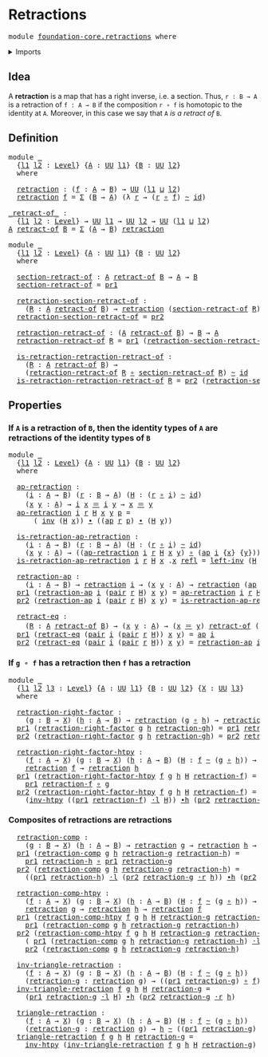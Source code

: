 # Retractions

<pre class="Agda"><a id="24" class="Keyword">module</a> <a id="31" href="foundation-core.retractions.html" class="Module">foundation-core.retractions</a> <a id="59" class="Keyword">where</a>
</pre>
<details><summary>Imports</summary>

<pre class="Agda"><a id="115" class="Keyword">open</a> <a id="120" class="Keyword">import</a> <a id="127" href="foundation.action-on-identifications-functions.html" class="Module">foundation.action-on-identifications-functions</a>
<a id="174" class="Keyword">open</a> <a id="179" class="Keyword">import</a> <a id="186" href="foundation.dependent-pair-types.html" class="Module">foundation.dependent-pair-types</a>
<a id="218" class="Keyword">open</a> <a id="223" class="Keyword">import</a> <a id="230" href="foundation.universe-levels.html" class="Module">foundation.universe-levels</a>

<a id="258" class="Keyword">open</a> <a id="263" class="Keyword">import</a> <a id="270" href="foundation-core.function-types.html" class="Module">foundation-core.function-types</a>
<a id="301" class="Keyword">open</a> <a id="306" class="Keyword">import</a> <a id="313" href="foundation-core.homotopies.html" class="Module">foundation-core.homotopies</a>
<a id="340" class="Keyword">open</a> <a id="345" class="Keyword">import</a> <a id="352" href="foundation-core.identity-types.html" class="Module">foundation-core.identity-types</a>
</pre>
</details>

## Idea

A **retraction** is a map that has a right inverse, i.e. a section. Thus,
`r : B → A` is a retraction of `f : A → B` if the composition `r ∘ f` is
homotopic to the identity at `A`. Moreover, in this case we say that `A` _is a
retract of_ `B`.

## Definition

<pre class="Agda"><a id="676" class="Keyword">module</a> <a id="683" href="foundation-core.retractions.html#683" class="Module">_</a>
  <a id="687" class="Symbol">{</a><a id="688" href="foundation-core.retractions.html#688" class="Bound">l1</a> <a id="691" href="foundation-core.retractions.html#691" class="Bound">l2</a> <a id="694" class="Symbol">:</a> <a id="696" href="Agda.Primitive.html#591" class="Postulate">Level</a><a id="701" class="Symbol">}</a> <a id="703" class="Symbol">{</a><a id="704" href="foundation-core.retractions.html#704" class="Bound">A</a> <a id="706" class="Symbol">:</a> <a id="708" href="Agda.Primitive.html#320" class="Primitive">UU</a> <a id="711" href="foundation-core.retractions.html#688" class="Bound">l1</a><a id="713" class="Symbol">}</a> <a id="715" class="Symbol">{</a><a id="716" href="foundation-core.retractions.html#716" class="Bound">B</a> <a id="718" class="Symbol">:</a> <a id="720" href="Agda.Primitive.html#320" class="Primitive">UU</a> <a id="723" href="foundation-core.retractions.html#691" class="Bound">l2</a><a id="725" class="Symbol">}</a>
  <a id="729" class="Keyword">where</a>

  <a id="738" href="foundation-core.retractions.html#738" class="Function">retraction</a> <a id="749" class="Symbol">:</a> <a id="751" class="Symbol">(</a><a id="752" href="foundation-core.retractions.html#752" class="Bound">f</a> <a id="754" class="Symbol">:</a> <a id="756" href="foundation-core.retractions.html#704" class="Bound">A</a> <a id="758" class="Symbol">→</a> <a id="760" href="foundation-core.retractions.html#716" class="Bound">B</a><a id="761" class="Symbol">)</a> <a id="763" class="Symbol">→</a> <a id="765" href="Agda.Primitive.html#320" class="Primitive">UU</a> <a id="768" class="Symbol">(</a><a id="769" href="foundation-core.retractions.html#688" class="Bound">l1</a> <a id="772" href="Agda.Primitive.html#804" class="Primitive Operator">⊔</a> <a id="774" href="foundation-core.retractions.html#691" class="Bound">l2</a><a id="776" class="Symbol">)</a>
  <a id="780" href="foundation-core.retractions.html#738" class="Function">retraction</a> <a id="791" href="foundation-core.retractions.html#791" class="Bound">f</a> <a id="793" class="Symbol">=</a> <a id="795" href="foundation.dependent-pair-types.html#505" class="Record">Σ</a> <a id="797" class="Symbol">(</a><a id="798" href="foundation-core.retractions.html#716" class="Bound">B</a> <a id="800" class="Symbol">→</a> <a id="802" href="foundation-core.retractions.html#704" class="Bound">A</a><a id="803" class="Symbol">)</a> <a id="805" class="Symbol">(λ</a> <a id="808" href="foundation-core.retractions.html#808" class="Bound">r</a> <a id="810" class="Symbol">→</a> <a id="812" class="Symbol">(</a><a id="813" href="foundation-core.retractions.html#808" class="Bound">r</a> <a id="815" href="foundation-core.function-types.html#440" class="Function Operator">∘</a> <a id="817" href="foundation-core.retractions.html#791" class="Bound">f</a><a id="818" class="Symbol">)</a> <a id="820" href="foundation-core.homotopies.html#2268" class="Function Operator">~</a> <a id="822" href="foundation-core.function-types.html#307" class="Function">id</a><a id="824" class="Symbol">)</a>

<a id="_retract-of_"></a><a id="827" href="foundation-core.retractions.html#827" class="Function Operator">_retract-of_</a> <a id="840" class="Symbol">:</a>
  <a id="844" class="Symbol">{</a><a id="845" href="foundation-core.retractions.html#845" class="Bound">l1</a> <a id="848" href="foundation-core.retractions.html#848" class="Bound">l2</a> <a id="851" class="Symbol">:</a> <a id="853" href="Agda.Primitive.html#591" class="Postulate">Level</a><a id="858" class="Symbol">}</a> <a id="860" class="Symbol">→</a> <a id="862" href="Agda.Primitive.html#320" class="Primitive">UU</a> <a id="865" href="foundation-core.retractions.html#845" class="Bound">l1</a> <a id="868" class="Symbol">→</a> <a id="870" href="Agda.Primitive.html#320" class="Primitive">UU</a> <a id="873" href="foundation-core.retractions.html#848" class="Bound">l2</a> <a id="876" class="Symbol">→</a> <a id="878" href="Agda.Primitive.html#320" class="Primitive">UU</a> <a id="881" class="Symbol">(</a><a id="882" href="foundation-core.retractions.html#845" class="Bound">l1</a> <a id="885" href="Agda.Primitive.html#804" class="Primitive Operator">⊔</a> <a id="887" href="foundation-core.retractions.html#848" class="Bound">l2</a><a id="889" class="Symbol">)</a>
<a id="891" href="foundation-core.retractions.html#891" class="Bound">A</a> <a id="893" href="foundation-core.retractions.html#827" class="Function Operator">retract-of</a> <a id="904" href="foundation-core.retractions.html#904" class="Bound">B</a> <a id="906" class="Symbol">=</a> <a id="908" href="foundation.dependent-pair-types.html#505" class="Record">Σ</a> <a id="910" class="Symbol">(</a><a id="911" href="foundation-core.retractions.html#891" class="Bound">A</a> <a id="913" class="Symbol">→</a> <a id="915" href="foundation-core.retractions.html#904" class="Bound">B</a><a id="916" class="Symbol">)</a> <a id="918" href="foundation-core.retractions.html#738" class="Function">retraction</a>

<a id="930" class="Keyword">module</a> <a id="937" href="foundation-core.retractions.html#937" class="Module">_</a>
  <a id="941" class="Symbol">{</a><a id="942" href="foundation-core.retractions.html#942" class="Bound">l1</a> <a id="945" href="foundation-core.retractions.html#945" class="Bound">l2</a> <a id="948" class="Symbol">:</a> <a id="950" href="Agda.Primitive.html#591" class="Postulate">Level</a><a id="955" class="Symbol">}</a> <a id="957" class="Symbol">{</a><a id="958" href="foundation-core.retractions.html#958" class="Bound">A</a> <a id="960" class="Symbol">:</a> <a id="962" href="Agda.Primitive.html#320" class="Primitive">UU</a> <a id="965" href="foundation-core.retractions.html#942" class="Bound">l1</a><a id="967" class="Symbol">}</a> <a id="969" class="Symbol">{</a><a id="970" href="foundation-core.retractions.html#970" class="Bound">B</a> <a id="972" class="Symbol">:</a> <a id="974" href="Agda.Primitive.html#320" class="Primitive">UU</a> <a id="977" href="foundation-core.retractions.html#945" class="Bound">l2</a><a id="979" class="Symbol">}</a>
  <a id="983" class="Keyword">where</a>

  <a id="992" href="foundation-core.retractions.html#992" class="Function">section-retract-of</a> <a id="1011" class="Symbol">:</a> <a id="1013" href="foundation-core.retractions.html#958" class="Bound">A</a> <a id="1015" href="foundation-core.retractions.html#827" class="Function Operator">retract-of</a> <a id="1026" href="foundation-core.retractions.html#970" class="Bound">B</a> <a id="1028" class="Symbol">→</a> <a id="1030" href="foundation-core.retractions.html#958" class="Bound">A</a> <a id="1032" class="Symbol">→</a> <a id="1034" href="foundation-core.retractions.html#970" class="Bound">B</a>
  <a id="1038" href="foundation-core.retractions.html#992" class="Function">section-retract-of</a> <a id="1057" class="Symbol">=</a> <a id="1059" href="foundation.dependent-pair-types.html#603" class="Field">pr1</a>

  <a id="1066" href="foundation-core.retractions.html#1066" class="Function">retraction-section-retract-of</a> <a id="1096" class="Symbol">:</a>
    <a id="1102" class="Symbol">(</a><a id="1103" href="foundation-core.retractions.html#1103" class="Bound">R</a> <a id="1105" class="Symbol">:</a> <a id="1107" href="foundation-core.retractions.html#958" class="Bound">A</a> <a id="1109" href="foundation-core.retractions.html#827" class="Function Operator">retract-of</a> <a id="1120" href="foundation-core.retractions.html#970" class="Bound">B</a><a id="1121" class="Symbol">)</a> <a id="1123" class="Symbol">→</a> <a id="1125" href="foundation-core.retractions.html#738" class="Function">retraction</a> <a id="1136" class="Symbol">(</a><a id="1137" href="foundation-core.retractions.html#992" class="Function">section-retract-of</a> <a id="1156" href="foundation-core.retractions.html#1103" class="Bound">R</a><a id="1157" class="Symbol">)</a>
  <a id="1161" href="foundation-core.retractions.html#1066" class="Function">retraction-section-retract-of</a> <a id="1191" class="Symbol">=</a> <a id="1193" href="foundation.dependent-pair-types.html#615" class="Field">pr2</a>

  <a id="1200" href="foundation-core.retractions.html#1200" class="Function">retraction-retract-of</a> <a id="1222" class="Symbol">:</a> <a id="1224" class="Symbol">(</a><a id="1225" href="foundation-core.retractions.html#958" class="Bound">A</a> <a id="1227" href="foundation-core.retractions.html#827" class="Function Operator">retract-of</a> <a id="1238" href="foundation-core.retractions.html#970" class="Bound">B</a><a id="1239" class="Symbol">)</a> <a id="1241" class="Symbol">→</a> <a id="1243" href="foundation-core.retractions.html#970" class="Bound">B</a> <a id="1245" class="Symbol">→</a> <a id="1247" href="foundation-core.retractions.html#958" class="Bound">A</a>
  <a id="1251" href="foundation-core.retractions.html#1200" class="Function">retraction-retract-of</a> <a id="1273" href="foundation-core.retractions.html#1273" class="Bound">R</a> <a id="1275" class="Symbol">=</a> <a id="1277" href="foundation.dependent-pair-types.html#603" class="Field">pr1</a> <a id="1281" class="Symbol">(</a><a id="1282" href="foundation-core.retractions.html#1066" class="Function">retraction-section-retract-of</a> <a id="1312" href="foundation-core.retractions.html#1273" class="Bound">R</a><a id="1313" class="Symbol">)</a>

  <a id="1318" href="foundation-core.retractions.html#1318" class="Function">is-retraction-retraction-retract-of</a> <a id="1354" class="Symbol">:</a>
    <a id="1360" class="Symbol">(</a><a id="1361" href="foundation-core.retractions.html#1361" class="Bound">R</a> <a id="1363" class="Symbol">:</a> <a id="1365" href="foundation-core.retractions.html#958" class="Bound">A</a> <a id="1367" href="foundation-core.retractions.html#827" class="Function Operator">retract-of</a> <a id="1378" href="foundation-core.retractions.html#970" class="Bound">B</a><a id="1379" class="Symbol">)</a> <a id="1381" class="Symbol">→</a>
    <a id="1387" class="Symbol">(</a><a id="1388" href="foundation-core.retractions.html#1200" class="Function">retraction-retract-of</a> <a id="1410" href="foundation-core.retractions.html#1361" class="Bound">R</a> <a id="1412" href="foundation-core.function-types.html#440" class="Function Operator">∘</a> <a id="1414" href="foundation-core.retractions.html#992" class="Function">section-retract-of</a> <a id="1433" href="foundation-core.retractions.html#1361" class="Bound">R</a><a id="1434" class="Symbol">)</a> <a id="1436" href="foundation-core.homotopies.html#2268" class="Function Operator">~</a> <a id="1438" href="foundation-core.function-types.html#307" class="Function">id</a>
  <a id="1443" href="foundation-core.retractions.html#1318" class="Function">is-retraction-retraction-retract-of</a> <a id="1479" href="foundation-core.retractions.html#1479" class="Bound">R</a> <a id="1481" class="Symbol">=</a> <a id="1483" href="foundation.dependent-pair-types.html#615" class="Field">pr2</a> <a id="1487" class="Symbol">(</a><a id="1488" href="foundation-core.retractions.html#1066" class="Function">retraction-section-retract-of</a> <a id="1518" href="foundation-core.retractions.html#1479" class="Bound">R</a><a id="1519" class="Symbol">)</a>
</pre>
## Properties

### If `A` is a retraction of `B`, then the identity types of `A` are retractions of the identity types of `B`

<pre class="Agda"><a id="1661" class="Keyword">module</a> <a id="1668" href="foundation-core.retractions.html#1668" class="Module">_</a>
  <a id="1672" class="Symbol">{</a><a id="1673" href="foundation-core.retractions.html#1673" class="Bound">l1</a> <a id="1676" href="foundation-core.retractions.html#1676" class="Bound">l2</a> <a id="1679" class="Symbol">:</a> <a id="1681" href="Agda.Primitive.html#591" class="Postulate">Level</a><a id="1686" class="Symbol">}</a> <a id="1688" class="Symbol">{</a><a id="1689" href="foundation-core.retractions.html#1689" class="Bound">A</a> <a id="1691" class="Symbol">:</a> <a id="1693" href="Agda.Primitive.html#320" class="Primitive">UU</a> <a id="1696" href="foundation-core.retractions.html#1673" class="Bound">l1</a><a id="1698" class="Symbol">}</a> <a id="1700" class="Symbol">{</a><a id="1701" href="foundation-core.retractions.html#1701" class="Bound">B</a> <a id="1703" class="Symbol">:</a> <a id="1705" href="Agda.Primitive.html#320" class="Primitive">UU</a> <a id="1708" href="foundation-core.retractions.html#1676" class="Bound">l2</a><a id="1710" class="Symbol">}</a>
  <a id="1714" class="Keyword">where</a>

  <a id="1723" href="foundation-core.retractions.html#1723" class="Function">ap-retraction</a> <a id="1737" class="Symbol">:</a>
    <a id="1743" class="Symbol">(</a><a id="1744" href="foundation-core.retractions.html#1744" class="Bound">i</a> <a id="1746" class="Symbol">:</a> <a id="1748" href="foundation-core.retractions.html#1689" class="Bound">A</a> <a id="1750" class="Symbol">→</a> <a id="1752" href="foundation-core.retractions.html#1701" class="Bound">B</a><a id="1753" class="Symbol">)</a> <a id="1755" class="Symbol">(</a><a id="1756" href="foundation-core.retractions.html#1756" class="Bound">r</a> <a id="1758" class="Symbol">:</a> <a id="1760" href="foundation-core.retractions.html#1701" class="Bound">B</a> <a id="1762" class="Symbol">→</a> <a id="1764" href="foundation-core.retractions.html#1689" class="Bound">A</a><a id="1765" class="Symbol">)</a> <a id="1767" class="Symbol">(</a><a id="1768" href="foundation-core.retractions.html#1768" class="Bound">H</a> <a id="1770" class="Symbol">:</a> <a id="1772" class="Symbol">(</a><a id="1773" href="foundation-core.retractions.html#1756" class="Bound">r</a> <a id="1775" href="foundation-core.function-types.html#440" class="Function Operator">∘</a> <a id="1777" href="foundation-core.retractions.html#1744" class="Bound">i</a><a id="1778" class="Symbol">)</a> <a id="1780" href="foundation-core.homotopies.html#2268" class="Function Operator">~</a> <a id="1782" href="foundation-core.function-types.html#307" class="Function">id</a><a id="1784" class="Symbol">)</a>
    <a id="1790" class="Symbol">(</a><a id="1791" href="foundation-core.retractions.html#1791" class="Bound">x</a> <a id="1793" href="foundation-core.retractions.html#1793" class="Bound">y</a> <a id="1795" class="Symbol">:</a> <a id="1797" href="foundation-core.retractions.html#1689" class="Bound">A</a><a id="1798" class="Symbol">)</a> <a id="1800" class="Symbol">→</a> <a id="1802" href="foundation-core.retractions.html#1744" class="Bound">i</a> <a id="1804" href="foundation-core.retractions.html#1791" class="Bound">x</a> <a id="1806" href="foundation-core.identity-types.html#5608" class="Function Operator">＝</a> <a id="1808" href="foundation-core.retractions.html#1744" class="Bound">i</a> <a id="1810" href="foundation-core.retractions.html#1793" class="Bound">y</a> <a id="1812" class="Symbol">→</a> <a id="1814" href="foundation-core.retractions.html#1791" class="Bound">x</a> <a id="1816" href="foundation-core.identity-types.html#5608" class="Function Operator">＝</a> <a id="1818" href="foundation-core.retractions.html#1793" class="Bound">y</a>
  <a id="1822" href="foundation-core.retractions.html#1723" class="Function">ap-retraction</a> <a id="1836" href="foundation-core.retractions.html#1836" class="Bound">i</a> <a id="1838" href="foundation-core.retractions.html#1838" class="Bound">r</a> <a id="1840" href="foundation-core.retractions.html#1840" class="Bound">H</a> <a id="1842" href="foundation-core.retractions.html#1842" class="Bound">x</a> <a id="1844" href="foundation-core.retractions.html#1844" class="Bound">y</a> <a id="1846" href="foundation-core.retractions.html#1846" class="Bound">p</a> <a id="1848" class="Symbol">=</a>
      <a id="1856" class="Symbol">(</a> <a id="1858" href="foundation-core.identity-types.html#6845" class="Function">inv</a> <a id="1862" class="Symbol">(</a><a id="1863" href="foundation-core.retractions.html#1840" class="Bound">H</a> <a id="1865" href="foundation-core.retractions.html#1842" class="Bound">x</a><a id="1866" class="Symbol">))</a> <a id="1869" href="foundation-core.identity-types.html#6541" class="Function Operator">∙</a> <a id="1871" class="Symbol">((</a><a id="1873" href="foundation.action-on-identifications-functions.html#768" class="Function">ap</a> <a id="1876" href="foundation-core.retractions.html#1838" class="Bound">r</a> <a id="1878" href="foundation-core.retractions.html#1846" class="Bound">p</a><a id="1879" class="Symbol">)</a> <a id="1881" href="foundation-core.identity-types.html#6541" class="Function Operator">∙</a> <a id="1883" class="Symbol">(</a><a id="1884" href="foundation-core.retractions.html#1840" class="Bound">H</a> <a id="1886" href="foundation-core.retractions.html#1844" class="Bound">y</a><a id="1887" class="Symbol">))</a>

  <a id="1893" href="foundation-core.retractions.html#1893" class="Function">is-retraction-ap-retraction</a> <a id="1921" class="Symbol">:</a>
    <a id="1927" class="Symbol">(</a><a id="1928" href="foundation-core.retractions.html#1928" class="Bound">i</a> <a id="1930" class="Symbol">:</a> <a id="1932" href="foundation-core.retractions.html#1689" class="Bound">A</a> <a id="1934" class="Symbol">→</a> <a id="1936" href="foundation-core.retractions.html#1701" class="Bound">B</a><a id="1937" class="Symbol">)</a> <a id="1939" class="Symbol">(</a><a id="1940" href="foundation-core.retractions.html#1940" class="Bound">r</a> <a id="1942" class="Symbol">:</a> <a id="1944" href="foundation-core.retractions.html#1701" class="Bound">B</a> <a id="1946" class="Symbol">→</a> <a id="1948" href="foundation-core.retractions.html#1689" class="Bound">A</a><a id="1949" class="Symbol">)</a> <a id="1951" class="Symbol">(</a><a id="1952" href="foundation-core.retractions.html#1952" class="Bound">H</a> <a id="1954" class="Symbol">:</a> <a id="1956" class="Symbol">(</a><a id="1957" href="foundation-core.retractions.html#1940" class="Bound">r</a> <a id="1959" href="foundation-core.function-types.html#440" class="Function Operator">∘</a> <a id="1961" href="foundation-core.retractions.html#1928" class="Bound">i</a><a id="1962" class="Symbol">)</a> <a id="1964" href="foundation-core.homotopies.html#2268" class="Function Operator">~</a> <a id="1966" href="foundation-core.function-types.html#307" class="Function">id</a><a id="1968" class="Symbol">)</a>
    <a id="1974" class="Symbol">(</a><a id="1975" href="foundation-core.retractions.html#1975" class="Bound">x</a> <a id="1977" href="foundation-core.retractions.html#1977" class="Bound">y</a> <a id="1979" class="Symbol">:</a> <a id="1981" href="foundation-core.retractions.html#1689" class="Bound">A</a><a id="1982" class="Symbol">)</a> <a id="1984" class="Symbol">→</a> <a id="1986" class="Symbol">((</a><a id="1988" href="foundation-core.retractions.html#1723" class="Function">ap-retraction</a> <a id="2002" href="foundation-core.retractions.html#1928" class="Bound">i</a> <a id="2004" href="foundation-core.retractions.html#1940" class="Bound">r</a> <a id="2006" href="foundation-core.retractions.html#1952" class="Bound">H</a> <a id="2008" href="foundation-core.retractions.html#1975" class="Bound">x</a> <a id="2010" href="foundation-core.retractions.html#1977" class="Bound">y</a><a id="2011" class="Symbol">)</a> <a id="2013" href="foundation-core.function-types.html#440" class="Function Operator">∘</a> <a id="2015" class="Symbol">(</a><a id="2016" href="foundation.action-on-identifications-functions.html#768" class="Function">ap</a> <a id="2019" href="foundation-core.retractions.html#1928" class="Bound">i</a> <a id="2021" class="Symbol">{</a><a id="2022" href="foundation-core.retractions.html#1975" class="Bound">x</a><a id="2023" class="Symbol">}</a> <a id="2025" class="Symbol">{</a><a id="2026" href="foundation-core.retractions.html#1977" class="Bound">y</a><a id="2027" class="Symbol">}))</a> <a id="2031" href="foundation-core.homotopies.html#2268" class="Function Operator">~</a> <a id="2033" href="foundation-core.function-types.html#307" class="Function">id</a>
  <a id="2038" href="foundation-core.retractions.html#1893" class="Function">is-retraction-ap-retraction</a> <a id="2066" href="foundation-core.retractions.html#2066" class="Bound">i</a> <a id="2068" href="foundation-core.retractions.html#2068" class="Bound">r</a> <a id="2070" href="foundation-core.retractions.html#2070" class="Bound">H</a> <a id="2072" href="foundation-core.retractions.html#2072" class="Bound">x</a> <a id="2074" class="DottedPattern Symbol">.</a><a id="2075" href="foundation-core.retractions.html#2072" class="DottedPattern Bound">x</a> <a id="2077" href="foundation-core.identity-types.html#5591" class="InductiveConstructor">refl</a> <a id="2082" class="Symbol">=</a> <a id="2084" href="foundation-core.identity-types.html#7272" class="Function">left-inv</a> <a id="2093" class="Symbol">(</a><a id="2094" href="foundation-core.retractions.html#2070" class="Bound">H</a> <a id="2096" href="foundation-core.retractions.html#2072" class="Bound">x</a><a id="2097" class="Symbol">)</a>

  <a id="2102" href="foundation-core.retractions.html#2102" class="Function">retraction-ap</a> <a id="2116" class="Symbol">:</a>
    <a id="2122" class="Symbol">(</a><a id="2123" href="foundation-core.retractions.html#2123" class="Bound">i</a> <a id="2125" class="Symbol">:</a> <a id="2127" href="foundation-core.retractions.html#1689" class="Bound">A</a> <a id="2129" class="Symbol">→</a> <a id="2131" href="foundation-core.retractions.html#1701" class="Bound">B</a><a id="2132" class="Symbol">)</a> <a id="2134" class="Symbol">→</a> <a id="2136" href="foundation-core.retractions.html#738" class="Function">retraction</a> <a id="2147" href="foundation-core.retractions.html#2123" class="Bound">i</a> <a id="2149" class="Symbol">→</a> <a id="2151" class="Symbol">(</a><a id="2152" href="foundation-core.retractions.html#2152" class="Bound">x</a> <a id="2154" href="foundation-core.retractions.html#2154" class="Bound">y</a> <a id="2156" class="Symbol">:</a> <a id="2158" href="foundation-core.retractions.html#1689" class="Bound">A</a><a id="2159" class="Symbol">)</a> <a id="2161" class="Symbol">→</a> <a id="2163" href="foundation-core.retractions.html#738" class="Function">retraction</a> <a id="2174" class="Symbol">(</a><a id="2175" href="foundation.action-on-identifications-functions.html#768" class="Function">ap</a> <a id="2178" href="foundation-core.retractions.html#2123" class="Bound">i</a> <a id="2180" class="Symbol">{</a><a id="2181" href="foundation-core.retractions.html#2152" class="Bound">x</a><a id="2182" class="Symbol">}</a> <a id="2184" class="Symbol">{</a><a id="2185" href="foundation-core.retractions.html#2154" class="Bound">y</a><a id="2186" class="Symbol">})</a>
  <a id="2191" href="foundation.dependent-pair-types.html#603" class="Field">pr1</a> <a id="2195" class="Symbol">(</a><a id="2196" href="foundation-core.retractions.html#2102" class="Function">retraction-ap</a> <a id="2210" href="foundation-core.retractions.html#2210" class="Bound">i</a> <a id="2212" class="Symbol">(</a><a id="2213" href="foundation.dependent-pair-types.html#586" class="InductiveConstructor">pair</a> <a id="2218" href="foundation-core.retractions.html#2218" class="Bound">r</a> <a id="2220" href="foundation-core.retractions.html#2220" class="Bound">H</a><a id="2221" class="Symbol">)</a> <a id="2223" href="foundation-core.retractions.html#2223" class="Bound">x</a> <a id="2225" href="foundation-core.retractions.html#2225" class="Bound">y</a><a id="2226" class="Symbol">)</a> <a id="2228" class="Symbol">=</a> <a id="2230" href="foundation-core.retractions.html#1723" class="Function">ap-retraction</a> <a id="2244" href="foundation-core.retractions.html#2210" class="Bound">i</a> <a id="2246" href="foundation-core.retractions.html#2218" class="Bound">r</a> <a id="2248" href="foundation-core.retractions.html#2220" class="Bound">H</a> <a id="2250" href="foundation-core.retractions.html#2223" class="Bound">x</a> <a id="2252" href="foundation-core.retractions.html#2225" class="Bound">y</a>
  <a id="2256" href="foundation.dependent-pair-types.html#615" class="Field">pr2</a> <a id="2260" class="Symbol">(</a><a id="2261" href="foundation-core.retractions.html#2102" class="Function">retraction-ap</a> <a id="2275" href="foundation-core.retractions.html#2275" class="Bound">i</a> <a id="2277" class="Symbol">(</a><a id="2278" href="foundation.dependent-pair-types.html#586" class="InductiveConstructor">pair</a> <a id="2283" href="foundation-core.retractions.html#2283" class="Bound">r</a> <a id="2285" href="foundation-core.retractions.html#2285" class="Bound">H</a><a id="2286" class="Symbol">)</a> <a id="2288" href="foundation-core.retractions.html#2288" class="Bound">x</a> <a id="2290" href="foundation-core.retractions.html#2290" class="Bound">y</a><a id="2291" class="Symbol">)</a> <a id="2293" class="Symbol">=</a> <a id="2295" href="foundation-core.retractions.html#1893" class="Function">is-retraction-ap-retraction</a> <a id="2323" href="foundation-core.retractions.html#2275" class="Bound">i</a> <a id="2325" href="foundation-core.retractions.html#2283" class="Bound">r</a> <a id="2327" href="foundation-core.retractions.html#2285" class="Bound">H</a> <a id="2329" href="foundation-core.retractions.html#2288" class="Bound">x</a> <a id="2331" href="foundation-core.retractions.html#2290" class="Bound">y</a>

  <a id="2336" href="foundation-core.retractions.html#2336" class="Function">retract-eq</a> <a id="2347" class="Symbol">:</a>
    <a id="2353" class="Symbol">(</a><a id="2354" href="foundation-core.retractions.html#2354" class="Bound">R</a> <a id="2356" class="Symbol">:</a> <a id="2358" href="foundation-core.retractions.html#1689" class="Bound">A</a> <a id="2360" href="foundation-core.retractions.html#827" class="Function Operator">retract-of</a> <a id="2371" href="foundation-core.retractions.html#1701" class="Bound">B</a><a id="2372" class="Symbol">)</a> <a id="2374" class="Symbol">→</a> <a id="2376" class="Symbol">(</a><a id="2377" href="foundation-core.retractions.html#2377" class="Bound">x</a> <a id="2379" href="foundation-core.retractions.html#2379" class="Bound">y</a> <a id="2381" class="Symbol">:</a> <a id="2383" href="foundation-core.retractions.html#1689" class="Bound">A</a><a id="2384" class="Symbol">)</a> <a id="2386" class="Symbol">→</a> <a id="2388" class="Symbol">(</a><a id="2389" href="foundation-core.retractions.html#2377" class="Bound">x</a> <a id="2391" href="foundation-core.identity-types.html#5608" class="Function Operator">＝</a> <a id="2393" href="foundation-core.retractions.html#2379" class="Bound">y</a><a id="2394" class="Symbol">)</a> <a id="2396" href="foundation-core.retractions.html#827" class="Function Operator">retract-of</a> <a id="2407" class="Symbol">(</a><a id="2408" href="foundation.dependent-pair-types.html#603" class="Field">pr1</a> <a id="2412" href="foundation-core.retractions.html#2354" class="Bound">R</a> <a id="2414" href="foundation-core.retractions.html#2377" class="Bound">x</a> <a id="2416" href="foundation-core.identity-types.html#5608" class="Function Operator">＝</a> <a id="2418" href="foundation.dependent-pair-types.html#603" class="Field">pr1</a> <a id="2422" href="foundation-core.retractions.html#2354" class="Bound">R</a> <a id="2424" href="foundation-core.retractions.html#2379" class="Bound">y</a><a id="2425" class="Symbol">)</a>
  <a id="2429" href="foundation.dependent-pair-types.html#603" class="Field">pr1</a> <a id="2433" class="Symbol">(</a><a id="2434" href="foundation-core.retractions.html#2336" class="Function">retract-eq</a> <a id="2445" class="Symbol">(</a><a id="2446" href="foundation.dependent-pair-types.html#586" class="InductiveConstructor">pair</a> <a id="2451" href="foundation-core.retractions.html#2451" class="Bound">i</a> <a id="2453" class="Symbol">(</a><a id="2454" href="foundation.dependent-pair-types.html#586" class="InductiveConstructor">pair</a> <a id="2459" href="foundation-core.retractions.html#2459" class="Bound">r</a> <a id="2461" href="foundation-core.retractions.html#2461" class="Bound">H</a><a id="2462" class="Symbol">))</a> <a id="2465" href="foundation-core.retractions.html#2465" class="Bound">x</a> <a id="2467" href="foundation-core.retractions.html#2467" class="Bound">y</a><a id="2468" class="Symbol">)</a> <a id="2470" class="Symbol">=</a> <a id="2472" href="foundation.action-on-identifications-functions.html#768" class="Function">ap</a> <a id="2475" href="foundation-core.retractions.html#2451" class="Bound">i</a>
  <a id="2479" href="foundation.dependent-pair-types.html#615" class="Field">pr2</a> <a id="2483" class="Symbol">(</a><a id="2484" href="foundation-core.retractions.html#2336" class="Function">retract-eq</a> <a id="2495" class="Symbol">(</a><a id="2496" href="foundation.dependent-pair-types.html#586" class="InductiveConstructor">pair</a> <a id="2501" href="foundation-core.retractions.html#2501" class="Bound">i</a> <a id="2503" class="Symbol">(</a><a id="2504" href="foundation.dependent-pair-types.html#586" class="InductiveConstructor">pair</a> <a id="2509" href="foundation-core.retractions.html#2509" class="Bound">r</a> <a id="2511" href="foundation-core.retractions.html#2511" class="Bound">H</a><a id="2512" class="Symbol">))</a> <a id="2515" href="foundation-core.retractions.html#2515" class="Bound">x</a> <a id="2517" href="foundation-core.retractions.html#2517" class="Bound">y</a><a id="2518" class="Symbol">)</a> <a id="2520" class="Symbol">=</a> <a id="2522" href="foundation-core.retractions.html#2102" class="Function">retraction-ap</a> <a id="2536" href="foundation-core.retractions.html#2501" class="Bound">i</a> <a id="2538" class="Symbol">(</a><a id="2539" href="foundation.dependent-pair-types.html#586" class="InductiveConstructor">pair</a> <a id="2544" href="foundation-core.retractions.html#2509" class="Bound">r</a> <a id="2546" href="foundation-core.retractions.html#2511" class="Bound">H</a><a id="2547" class="Symbol">)</a> <a id="2549" href="foundation-core.retractions.html#2515" class="Bound">x</a> <a id="2551" href="foundation-core.retractions.html#2517" class="Bound">y</a>
</pre>
### If `g ∘ f` has a retraction then `f` has a retraction

<pre class="Agda"><a id="2625" class="Keyword">module</a> <a id="2632" href="foundation-core.retractions.html#2632" class="Module">_</a>
  <a id="2636" class="Symbol">{</a><a id="2637" href="foundation-core.retractions.html#2637" class="Bound">l1</a> <a id="2640" href="foundation-core.retractions.html#2640" class="Bound">l2</a> <a id="2643" href="foundation-core.retractions.html#2643" class="Bound">l3</a> <a id="2646" class="Symbol">:</a> <a id="2648" href="Agda.Primitive.html#591" class="Postulate">Level</a><a id="2653" class="Symbol">}</a> <a id="2655" class="Symbol">{</a><a id="2656" href="foundation-core.retractions.html#2656" class="Bound">A</a> <a id="2658" class="Symbol">:</a> <a id="2660" href="Agda.Primitive.html#320" class="Primitive">UU</a> <a id="2663" href="foundation-core.retractions.html#2637" class="Bound">l1</a><a id="2665" class="Symbol">}</a> <a id="2667" class="Symbol">{</a><a id="2668" href="foundation-core.retractions.html#2668" class="Bound">B</a> <a id="2670" class="Symbol">:</a> <a id="2672" href="Agda.Primitive.html#320" class="Primitive">UU</a> <a id="2675" href="foundation-core.retractions.html#2640" class="Bound">l2</a><a id="2677" class="Symbol">}</a> <a id="2679" class="Symbol">{</a><a id="2680" href="foundation-core.retractions.html#2680" class="Bound">X</a> <a id="2682" class="Symbol">:</a> <a id="2684" href="Agda.Primitive.html#320" class="Primitive">UU</a> <a id="2687" href="foundation-core.retractions.html#2643" class="Bound">l3</a><a id="2689" class="Symbol">}</a>
  <a id="2693" class="Keyword">where</a>

  <a id="2702" href="foundation-core.retractions.html#2702" class="Function">retraction-right-factor</a> <a id="2726" class="Symbol">:</a>
    <a id="2732" class="Symbol">(</a><a id="2733" href="foundation-core.retractions.html#2733" class="Bound">g</a> <a id="2735" class="Symbol">:</a> <a id="2737" href="foundation-core.retractions.html#2668" class="Bound">B</a> <a id="2739" class="Symbol">→</a> <a id="2741" href="foundation-core.retractions.html#2680" class="Bound">X</a><a id="2742" class="Symbol">)</a> <a id="2744" class="Symbol">(</a><a id="2745" href="foundation-core.retractions.html#2745" class="Bound">h</a> <a id="2747" class="Symbol">:</a> <a id="2749" href="foundation-core.retractions.html#2656" class="Bound">A</a> <a id="2751" class="Symbol">→</a> <a id="2753" href="foundation-core.retractions.html#2668" class="Bound">B</a><a id="2754" class="Symbol">)</a> <a id="2756" class="Symbol">→</a> <a id="2758" href="foundation-core.retractions.html#738" class="Function">retraction</a> <a id="2769" class="Symbol">(</a><a id="2770" href="foundation-core.retractions.html#2733" class="Bound">g</a> <a id="2772" href="foundation-core.function-types.html#440" class="Function Operator">∘</a> <a id="2774" href="foundation-core.retractions.html#2745" class="Bound">h</a><a id="2775" class="Symbol">)</a> <a id="2777" class="Symbol">→</a> <a id="2779" href="foundation-core.retractions.html#738" class="Function">retraction</a> <a id="2790" href="foundation-core.retractions.html#2745" class="Bound">h</a>
  <a id="2794" href="foundation.dependent-pair-types.html#603" class="Field">pr1</a> <a id="2798" class="Symbol">(</a><a id="2799" href="foundation-core.retractions.html#2702" class="Function">retraction-right-factor</a> <a id="2823" href="foundation-core.retractions.html#2823" class="Bound">g</a> <a id="2825" href="foundation-core.retractions.html#2825" class="Bound">h</a> <a id="2827" href="foundation-core.retractions.html#2827" class="Bound">retraction-gh</a><a id="2840" class="Symbol">)</a> <a id="2842" class="Symbol">=</a> <a id="2844" href="foundation.dependent-pair-types.html#603" class="Field">pr1</a> <a id="2848" href="foundation-core.retractions.html#2827" class="Bound">retraction-gh</a> <a id="2862" href="foundation-core.function-types.html#440" class="Function Operator">∘</a> <a id="2864" href="foundation-core.retractions.html#2823" class="Bound">g</a>
  <a id="2868" href="foundation.dependent-pair-types.html#615" class="Field">pr2</a> <a id="2872" class="Symbol">(</a><a id="2873" href="foundation-core.retractions.html#2702" class="Function">retraction-right-factor</a> <a id="2897" href="foundation-core.retractions.html#2897" class="Bound">g</a> <a id="2899" href="foundation-core.retractions.html#2899" class="Bound">h</a> <a id="2901" href="foundation-core.retractions.html#2901" class="Bound">retraction-gh</a><a id="2914" class="Symbol">)</a> <a id="2916" class="Symbol">=</a> <a id="2918" href="foundation.dependent-pair-types.html#615" class="Field">pr2</a> <a id="2922" href="foundation-core.retractions.html#2901" class="Bound">retraction-gh</a>

  <a id="2939" href="foundation-core.retractions.html#2939" class="Function">retraction-right-factor-htpy</a> <a id="2968" class="Symbol">:</a>
    <a id="2974" class="Symbol">(</a><a id="2975" href="foundation-core.retractions.html#2975" class="Bound">f</a> <a id="2977" class="Symbol">:</a> <a id="2979" href="foundation-core.retractions.html#2656" class="Bound">A</a> <a id="2981" class="Symbol">→</a> <a id="2983" href="foundation-core.retractions.html#2680" class="Bound">X</a><a id="2984" class="Symbol">)</a> <a id="2986" class="Symbol">(</a><a id="2987" href="foundation-core.retractions.html#2987" class="Bound">g</a> <a id="2989" class="Symbol">:</a> <a id="2991" href="foundation-core.retractions.html#2668" class="Bound">B</a> <a id="2993" class="Symbol">→</a> <a id="2995" href="foundation-core.retractions.html#2680" class="Bound">X</a><a id="2996" class="Symbol">)</a> <a id="2998" class="Symbol">(</a><a id="2999" href="foundation-core.retractions.html#2999" class="Bound">h</a> <a id="3001" class="Symbol">:</a> <a id="3003" href="foundation-core.retractions.html#2656" class="Bound">A</a> <a id="3005" class="Symbol">→</a> <a id="3007" href="foundation-core.retractions.html#2668" class="Bound">B</a><a id="3008" class="Symbol">)</a> <a id="3010" class="Symbol">(</a><a id="3011" href="foundation-core.retractions.html#3011" class="Bound">H</a> <a id="3013" class="Symbol">:</a> <a id="3015" href="foundation-core.retractions.html#2975" class="Bound">f</a> <a id="3017" href="foundation-core.homotopies.html#2268" class="Function Operator">~</a> <a id="3019" class="Symbol">(</a><a id="3020" href="foundation-core.retractions.html#2987" class="Bound">g</a> <a id="3022" href="foundation-core.function-types.html#440" class="Function Operator">∘</a> <a id="3024" href="foundation-core.retractions.html#2999" class="Bound">h</a><a id="3025" class="Symbol">))</a> <a id="3028" class="Symbol">→</a>
    <a id="3034" href="foundation-core.retractions.html#738" class="Function">retraction</a> <a id="3045" href="foundation-core.retractions.html#2975" class="Bound">f</a> <a id="3047" class="Symbol">→</a> <a id="3049" href="foundation-core.retractions.html#738" class="Function">retraction</a> <a id="3060" href="foundation-core.retractions.html#2999" class="Bound">h</a>
  <a id="3064" href="foundation.dependent-pair-types.html#603" class="Field">pr1</a> <a id="3068" class="Symbol">(</a><a id="3069" href="foundation-core.retractions.html#2939" class="Function">retraction-right-factor-htpy</a> <a id="3098" href="foundation-core.retractions.html#3098" class="Bound">f</a> <a id="3100" href="foundation-core.retractions.html#3100" class="Bound">g</a> <a id="3102" href="foundation-core.retractions.html#3102" class="Bound">h</a> <a id="3104" href="foundation-core.retractions.html#3104" class="Bound">H</a> <a id="3106" href="foundation-core.retractions.html#3106" class="Bound">retraction-f</a><a id="3118" class="Symbol">)</a> <a id="3120" class="Symbol">=</a>
    <a id="3126" href="foundation.dependent-pair-types.html#603" class="Field">pr1</a> <a id="3130" href="foundation-core.retractions.html#3106" class="Bound">retraction-f</a> <a id="3143" href="foundation-core.function-types.html#440" class="Function Operator">∘</a> <a id="3145" href="foundation-core.retractions.html#3100" class="Bound">g</a>
  <a id="3149" href="foundation.dependent-pair-types.html#615" class="Field">pr2</a> <a id="3153" class="Symbol">(</a><a id="3154" href="foundation-core.retractions.html#2939" class="Function">retraction-right-factor-htpy</a> <a id="3183" href="foundation-core.retractions.html#3183" class="Bound">f</a> <a id="3185" href="foundation-core.retractions.html#3185" class="Bound">g</a> <a id="3187" href="foundation-core.retractions.html#3187" class="Bound">h</a> <a id="3189" href="foundation-core.retractions.html#3189" class="Bound">H</a> <a id="3191" href="foundation-core.retractions.html#3191" class="Bound">retraction-f</a><a id="3203" class="Symbol">)</a> <a id="3205" class="Symbol">=</a>
    <a id="3211" class="Symbol">(</a><a id="3212" href="foundation-core.homotopies.html#2630" class="Function">inv-htpy</a> <a id="3221" class="Symbol">((</a><a id="3223" href="foundation.dependent-pair-types.html#603" class="Field">pr1</a> <a id="3227" href="foundation-core.retractions.html#3191" class="Bound">retraction-f</a><a id="3239" class="Symbol">)</a> <a id="3241" href="foundation-core.homotopies.html#3668" class="Function Operator">·l</a> <a id="3244" href="foundation-core.retractions.html#3189" class="Bound">H</a><a id="3245" class="Symbol">))</a> <a id="3248" href="foundation-core.homotopies.html#2815" class="Function Operator">∙h</a> <a id="3251" class="Symbol">(</a><a id="3252" href="foundation.dependent-pair-types.html#615" class="Field">pr2</a> <a id="3256" href="foundation-core.retractions.html#3191" class="Bound">retraction-f</a><a id="3268" class="Symbol">)</a>
</pre>
### Composites of retractions are retractions

<pre class="Agda">  <a id="3332" href="foundation-core.retractions.html#3332" class="Function">retraction-comp</a> <a id="3348" class="Symbol">:</a>
    <a id="3354" class="Symbol">(</a><a id="3355" href="foundation-core.retractions.html#3355" class="Bound">g</a> <a id="3357" class="Symbol">:</a> <a id="3359" href="foundation-core.retractions.html#2668" class="Bound">B</a> <a id="3361" class="Symbol">→</a> <a id="3363" href="foundation-core.retractions.html#2680" class="Bound">X</a><a id="3364" class="Symbol">)</a> <a id="3366" class="Symbol">(</a><a id="3367" href="foundation-core.retractions.html#3367" class="Bound">h</a> <a id="3369" class="Symbol">:</a> <a id="3371" href="foundation-core.retractions.html#2656" class="Bound">A</a> <a id="3373" class="Symbol">→</a> <a id="3375" href="foundation-core.retractions.html#2668" class="Bound">B</a><a id="3376" class="Symbol">)</a> <a id="3378" class="Symbol">→</a> <a id="3380" href="foundation-core.retractions.html#738" class="Function">retraction</a> <a id="3391" href="foundation-core.retractions.html#3355" class="Bound">g</a> <a id="3393" class="Symbol">→</a> <a id="3395" href="foundation-core.retractions.html#738" class="Function">retraction</a> <a id="3406" href="foundation-core.retractions.html#3367" class="Bound">h</a> <a id="3408" class="Symbol">→</a> <a id="3410" href="foundation-core.retractions.html#738" class="Function">retraction</a> <a id="3421" class="Symbol">(</a><a id="3422" href="foundation-core.retractions.html#3355" class="Bound">g</a> <a id="3424" href="foundation-core.function-types.html#440" class="Function Operator">∘</a> <a id="3426" href="foundation-core.retractions.html#3367" class="Bound">h</a><a id="3427" class="Symbol">)</a>
  <a id="3431" href="foundation.dependent-pair-types.html#603" class="Field">pr1</a> <a id="3435" class="Symbol">(</a><a id="3436" href="foundation-core.retractions.html#3332" class="Function">retraction-comp</a> <a id="3452" href="foundation-core.retractions.html#3452" class="Bound">g</a> <a id="3454" href="foundation-core.retractions.html#3454" class="Bound">h</a> <a id="3456" href="foundation-core.retractions.html#3456" class="Bound">retraction-g</a> <a id="3469" href="foundation-core.retractions.html#3469" class="Bound">retraction-h</a><a id="3481" class="Symbol">)</a> <a id="3483" class="Symbol">=</a>
    <a id="3489" href="foundation.dependent-pair-types.html#603" class="Field">pr1</a> <a id="3493" href="foundation-core.retractions.html#3469" class="Bound">retraction-h</a> <a id="3506" href="foundation-core.function-types.html#440" class="Function Operator">∘</a> <a id="3508" href="foundation.dependent-pair-types.html#603" class="Field">pr1</a> <a id="3512" href="foundation-core.retractions.html#3456" class="Bound">retraction-g</a>
  <a id="3527" href="foundation.dependent-pair-types.html#615" class="Field">pr2</a> <a id="3531" class="Symbol">(</a><a id="3532" href="foundation-core.retractions.html#3332" class="Function">retraction-comp</a> <a id="3548" href="foundation-core.retractions.html#3548" class="Bound">g</a> <a id="3550" href="foundation-core.retractions.html#3550" class="Bound">h</a> <a id="3552" href="foundation-core.retractions.html#3552" class="Bound">retraction-g</a> <a id="3565" href="foundation-core.retractions.html#3565" class="Bound">retraction-h</a><a id="3577" class="Symbol">)</a> <a id="3579" class="Symbol">=</a>
    <a id="3585" class="Symbol">((</a><a id="3587" href="foundation.dependent-pair-types.html#603" class="Field">pr1</a> <a id="3591" href="foundation-core.retractions.html#3565" class="Bound">retraction-h</a><a id="3603" class="Symbol">)</a> <a id="3605" href="foundation-core.homotopies.html#3668" class="Function Operator">·l</a> <a id="3608" class="Symbol">(</a><a id="3609" href="foundation.dependent-pair-types.html#615" class="Field">pr2</a> <a id="3613" href="foundation-core.retractions.html#3552" class="Bound">retraction-g</a> <a id="3626" href="foundation-core.homotopies.html#3874" class="Function Operator">·r</a> <a id="3629" href="foundation-core.retractions.html#3550" class="Bound">h</a><a id="3630" class="Symbol">))</a> <a id="3633" href="foundation-core.homotopies.html#2815" class="Function Operator">∙h</a> <a id="3636" class="Symbol">(</a><a id="3637" href="foundation.dependent-pair-types.html#615" class="Field">pr2</a> <a id="3641" href="foundation-core.retractions.html#3565" class="Bound">retraction-h</a><a id="3653" class="Symbol">)</a>

  <a id="3658" href="foundation-core.retractions.html#3658" class="Function">retraction-comp-htpy</a> <a id="3679" class="Symbol">:</a>
    <a id="3685" class="Symbol">(</a><a id="3686" href="foundation-core.retractions.html#3686" class="Bound">f</a> <a id="3688" class="Symbol">:</a> <a id="3690" href="foundation-core.retractions.html#2656" class="Bound">A</a> <a id="3692" class="Symbol">→</a> <a id="3694" href="foundation-core.retractions.html#2680" class="Bound">X</a><a id="3695" class="Symbol">)</a> <a id="3697" class="Symbol">(</a><a id="3698" href="foundation-core.retractions.html#3698" class="Bound">g</a> <a id="3700" class="Symbol">:</a> <a id="3702" href="foundation-core.retractions.html#2668" class="Bound">B</a> <a id="3704" class="Symbol">→</a> <a id="3706" href="foundation-core.retractions.html#2680" class="Bound">X</a><a id="3707" class="Symbol">)</a> <a id="3709" class="Symbol">(</a><a id="3710" href="foundation-core.retractions.html#3710" class="Bound">h</a> <a id="3712" class="Symbol">:</a> <a id="3714" href="foundation-core.retractions.html#2656" class="Bound">A</a> <a id="3716" class="Symbol">→</a> <a id="3718" href="foundation-core.retractions.html#2668" class="Bound">B</a><a id="3719" class="Symbol">)</a> <a id="3721" class="Symbol">(</a><a id="3722" href="foundation-core.retractions.html#3722" class="Bound">H</a> <a id="3724" class="Symbol">:</a> <a id="3726" href="foundation-core.retractions.html#3686" class="Bound">f</a> <a id="3728" href="foundation-core.homotopies.html#2268" class="Function Operator">~</a> <a id="3730" class="Symbol">(</a><a id="3731" href="foundation-core.retractions.html#3698" class="Bound">g</a> <a id="3733" href="foundation-core.function-types.html#440" class="Function Operator">∘</a> <a id="3735" href="foundation-core.retractions.html#3710" class="Bound">h</a><a id="3736" class="Symbol">))</a> <a id="3739" class="Symbol">→</a>
    <a id="3745" href="foundation-core.retractions.html#738" class="Function">retraction</a> <a id="3756" href="foundation-core.retractions.html#3698" class="Bound">g</a> <a id="3758" class="Symbol">→</a> <a id="3760" href="foundation-core.retractions.html#738" class="Function">retraction</a> <a id="3771" href="foundation-core.retractions.html#3710" class="Bound">h</a> <a id="3773" class="Symbol">→</a> <a id="3775" href="foundation-core.retractions.html#738" class="Function">retraction</a> <a id="3786" href="foundation-core.retractions.html#3686" class="Bound">f</a>
  <a id="3790" href="foundation.dependent-pair-types.html#603" class="Field">pr1</a> <a id="3794" class="Symbol">(</a><a id="3795" href="foundation-core.retractions.html#3658" class="Function">retraction-comp-htpy</a> <a id="3816" href="foundation-core.retractions.html#3816" class="Bound">f</a> <a id="3818" href="foundation-core.retractions.html#3818" class="Bound">g</a> <a id="3820" href="foundation-core.retractions.html#3820" class="Bound">h</a> <a id="3822" href="foundation-core.retractions.html#3822" class="Bound">H</a> <a id="3824" href="foundation-core.retractions.html#3824" class="Bound">retraction-g</a> <a id="3837" href="foundation-core.retractions.html#3837" class="Bound">retraction-h</a><a id="3849" class="Symbol">)</a> <a id="3851" class="Symbol">=</a>
    <a id="3857" href="foundation.dependent-pair-types.html#603" class="Field">pr1</a> <a id="3861" class="Symbol">(</a><a id="3862" href="foundation-core.retractions.html#3332" class="Function">retraction-comp</a> <a id="3878" href="foundation-core.retractions.html#3818" class="Bound">g</a> <a id="3880" href="foundation-core.retractions.html#3820" class="Bound">h</a> <a id="3882" href="foundation-core.retractions.html#3824" class="Bound">retraction-g</a> <a id="3895" href="foundation-core.retractions.html#3837" class="Bound">retraction-h</a><a id="3907" class="Symbol">)</a>
  <a id="3911" href="foundation.dependent-pair-types.html#615" class="Field">pr2</a> <a id="3915" class="Symbol">(</a><a id="3916" href="foundation-core.retractions.html#3658" class="Function">retraction-comp-htpy</a> <a id="3937" href="foundation-core.retractions.html#3937" class="Bound">f</a> <a id="3939" href="foundation-core.retractions.html#3939" class="Bound">g</a> <a id="3941" href="foundation-core.retractions.html#3941" class="Bound">h</a> <a id="3943" href="foundation-core.retractions.html#3943" class="Bound">H</a> <a id="3945" href="foundation-core.retractions.html#3945" class="Bound">retraction-g</a> <a id="3958" href="foundation-core.retractions.html#3958" class="Bound">retraction-h</a><a id="3970" class="Symbol">)</a> <a id="3972" class="Symbol">=</a>
    <a id="3978" class="Symbol">(</a> <a id="3980" href="foundation.dependent-pair-types.html#603" class="Field">pr1</a> <a id="3984" class="Symbol">(</a><a id="3985" href="foundation-core.retractions.html#3332" class="Function">retraction-comp</a> <a id="4001" href="foundation-core.retractions.html#3939" class="Bound">g</a> <a id="4003" href="foundation-core.retractions.html#3941" class="Bound">h</a> <a id="4005" href="foundation-core.retractions.html#3945" class="Bound">retraction-g</a> <a id="4018" href="foundation-core.retractions.html#3958" class="Bound">retraction-h</a><a id="4030" class="Symbol">)</a> <a id="4032" href="foundation-core.homotopies.html#3668" class="Function Operator">·l</a> <a id="4035" href="foundation-core.retractions.html#3943" class="Bound">H</a><a id="4036" class="Symbol">)</a> <a id="4038" href="foundation-core.homotopies.html#2815" class="Function Operator">∙h</a>
    <a id="4045" href="foundation.dependent-pair-types.html#615" class="Field">pr2</a> <a id="4049" class="Symbol">(</a><a id="4050" href="foundation-core.retractions.html#3332" class="Function">retraction-comp</a> <a id="4066" href="foundation-core.retractions.html#3939" class="Bound">g</a> <a id="4068" href="foundation-core.retractions.html#3941" class="Bound">h</a> <a id="4070" href="foundation-core.retractions.html#3945" class="Bound">retraction-g</a> <a id="4083" href="foundation-core.retractions.html#3958" class="Bound">retraction-h</a><a id="4095" class="Symbol">)</a>

  <a id="4100" href="foundation-core.retractions.html#4100" class="Function">inv-triangle-retraction</a> <a id="4124" class="Symbol">:</a>
    <a id="4130" class="Symbol">(</a><a id="4131" href="foundation-core.retractions.html#4131" class="Bound">f</a> <a id="4133" class="Symbol">:</a> <a id="4135" href="foundation-core.retractions.html#2656" class="Bound">A</a> <a id="4137" class="Symbol">→</a> <a id="4139" href="foundation-core.retractions.html#2680" class="Bound">X</a><a id="4140" class="Symbol">)</a> <a id="4142" class="Symbol">(</a><a id="4143" href="foundation-core.retractions.html#4143" class="Bound">g</a> <a id="4145" class="Symbol">:</a> <a id="4147" href="foundation-core.retractions.html#2668" class="Bound">B</a> <a id="4149" class="Symbol">→</a> <a id="4151" href="foundation-core.retractions.html#2680" class="Bound">X</a><a id="4152" class="Symbol">)</a> <a id="4154" class="Symbol">(</a><a id="4155" href="foundation-core.retractions.html#4155" class="Bound">h</a> <a id="4157" class="Symbol">:</a> <a id="4159" href="foundation-core.retractions.html#2656" class="Bound">A</a> <a id="4161" class="Symbol">→</a> <a id="4163" href="foundation-core.retractions.html#2668" class="Bound">B</a><a id="4164" class="Symbol">)</a> <a id="4166" class="Symbol">(</a><a id="4167" href="foundation-core.retractions.html#4167" class="Bound">H</a> <a id="4169" class="Symbol">:</a> <a id="4171" href="foundation-core.retractions.html#4131" class="Bound">f</a> <a id="4173" href="foundation-core.homotopies.html#2268" class="Function Operator">~</a> <a id="4175" class="Symbol">(</a><a id="4176" href="foundation-core.retractions.html#4143" class="Bound">g</a> <a id="4178" href="foundation-core.function-types.html#440" class="Function Operator">∘</a> <a id="4180" href="foundation-core.retractions.html#4155" class="Bound">h</a><a id="4181" class="Symbol">))</a>
    <a id="4188" class="Symbol">(</a><a id="4189" href="foundation-core.retractions.html#4189" class="Bound">retraction-g</a> <a id="4202" class="Symbol">:</a> <a id="4204" href="foundation-core.retractions.html#738" class="Function">retraction</a> <a id="4215" href="foundation-core.retractions.html#4143" class="Bound">g</a><a id="4216" class="Symbol">)</a> <a id="4218" class="Symbol">→</a> <a id="4220" class="Symbol">((</a><a id="4222" href="foundation.dependent-pair-types.html#603" class="Field">pr1</a> <a id="4226" href="foundation-core.retractions.html#4189" class="Bound">retraction-g</a><a id="4238" class="Symbol">)</a> <a id="4240" href="foundation-core.function-types.html#440" class="Function Operator">∘</a> <a id="4242" href="foundation-core.retractions.html#4131" class="Bound">f</a><a id="4243" class="Symbol">)</a> <a id="4245" href="foundation-core.homotopies.html#2268" class="Function Operator">~</a> <a id="4247" href="foundation-core.retractions.html#4155" class="Bound">h</a>
  <a id="4251" href="foundation-core.retractions.html#4100" class="Function">inv-triangle-retraction</a> <a id="4275" href="foundation-core.retractions.html#4275" class="Bound">f</a> <a id="4277" href="foundation-core.retractions.html#4277" class="Bound">g</a> <a id="4279" href="foundation-core.retractions.html#4279" class="Bound">h</a> <a id="4281" href="foundation-core.retractions.html#4281" class="Bound">H</a> <a id="4283" href="foundation-core.retractions.html#4283" class="Bound">retraction-g</a> <a id="4296" class="Symbol">=</a>
    <a id="4302" class="Symbol">(</a><a id="4303" href="foundation.dependent-pair-types.html#603" class="Field">pr1</a> <a id="4307" href="foundation-core.retractions.html#4283" class="Bound">retraction-g</a> <a id="4320" href="foundation-core.homotopies.html#3668" class="Function Operator">·l</a> <a id="4323" href="foundation-core.retractions.html#4281" class="Bound">H</a><a id="4324" class="Symbol">)</a> <a id="4326" href="foundation-core.homotopies.html#2815" class="Function Operator">∙h</a> <a id="4329" class="Symbol">(</a><a id="4330" href="foundation.dependent-pair-types.html#615" class="Field">pr2</a> <a id="4334" href="foundation-core.retractions.html#4283" class="Bound">retraction-g</a> <a id="4347" href="foundation-core.homotopies.html#3874" class="Function Operator">·r</a> <a id="4350" href="foundation-core.retractions.html#4279" class="Bound">h</a><a id="4351" class="Symbol">)</a>

  <a id="4356" href="foundation-core.retractions.html#4356" class="Function">triangle-retraction</a> <a id="4376" class="Symbol">:</a>
    <a id="4382" class="Symbol">(</a><a id="4383" href="foundation-core.retractions.html#4383" class="Bound">f</a> <a id="4385" class="Symbol">:</a> <a id="4387" href="foundation-core.retractions.html#2656" class="Bound">A</a> <a id="4389" class="Symbol">→</a> <a id="4391" href="foundation-core.retractions.html#2680" class="Bound">X</a><a id="4392" class="Symbol">)</a> <a id="4394" class="Symbol">(</a><a id="4395" href="foundation-core.retractions.html#4395" class="Bound">g</a> <a id="4397" class="Symbol">:</a> <a id="4399" href="foundation-core.retractions.html#2668" class="Bound">B</a> <a id="4401" class="Symbol">→</a> <a id="4403" href="foundation-core.retractions.html#2680" class="Bound">X</a><a id="4404" class="Symbol">)</a> <a id="4406" class="Symbol">(</a><a id="4407" href="foundation-core.retractions.html#4407" class="Bound">h</a> <a id="4409" class="Symbol">:</a> <a id="4411" href="foundation-core.retractions.html#2656" class="Bound">A</a> <a id="4413" class="Symbol">→</a> <a id="4415" href="foundation-core.retractions.html#2668" class="Bound">B</a><a id="4416" class="Symbol">)</a> <a id="4418" class="Symbol">(</a><a id="4419" href="foundation-core.retractions.html#4419" class="Bound">H</a> <a id="4421" class="Symbol">:</a> <a id="4423" href="foundation-core.retractions.html#4383" class="Bound">f</a> <a id="4425" href="foundation-core.homotopies.html#2268" class="Function Operator">~</a> <a id="4427" class="Symbol">(</a><a id="4428" href="foundation-core.retractions.html#4395" class="Bound">g</a> <a id="4430" href="foundation-core.function-types.html#440" class="Function Operator">∘</a> <a id="4432" href="foundation-core.retractions.html#4407" class="Bound">h</a><a id="4433" class="Symbol">))</a>
    <a id="4440" class="Symbol">(</a><a id="4441" href="foundation-core.retractions.html#4441" class="Bound">retraction-g</a> <a id="4454" class="Symbol">:</a> <a id="4456" href="foundation-core.retractions.html#738" class="Function">retraction</a> <a id="4467" href="foundation-core.retractions.html#4395" class="Bound">g</a><a id="4468" class="Symbol">)</a> <a id="4470" class="Symbol">→</a> <a id="4472" href="foundation-core.retractions.html#4407" class="Bound">h</a> <a id="4474" href="foundation-core.homotopies.html#2268" class="Function Operator">~</a> <a id="4476" class="Symbol">((</a><a id="4478" href="foundation.dependent-pair-types.html#603" class="Field">pr1</a> <a id="4482" href="foundation-core.retractions.html#4441" class="Bound">retraction-g</a><a id="4494" class="Symbol">)</a> <a id="4496" href="foundation-core.function-types.html#440" class="Function Operator">∘</a> <a id="4498" href="foundation-core.retractions.html#4383" class="Bound">f</a><a id="4499" class="Symbol">)</a>
  <a id="4503" href="foundation-core.retractions.html#4356" class="Function">triangle-retraction</a> <a id="4523" href="foundation-core.retractions.html#4523" class="Bound">f</a> <a id="4525" href="foundation-core.retractions.html#4525" class="Bound">g</a> <a id="4527" href="foundation-core.retractions.html#4527" class="Bound">h</a> <a id="4529" href="foundation-core.retractions.html#4529" class="Bound">H</a> <a id="4531" href="foundation-core.retractions.html#4531" class="Bound">retraction-g</a> <a id="4544" class="Symbol">=</a>
    <a id="4550" href="foundation-core.homotopies.html#2630" class="Function">inv-htpy</a> <a id="4559" class="Symbol">(</a><a id="4560" href="foundation-core.retractions.html#4100" class="Function">inv-triangle-retraction</a> <a id="4584" href="foundation-core.retractions.html#4523" class="Bound">f</a> <a id="4586" href="foundation-core.retractions.html#4525" class="Bound">g</a> <a id="4588" href="foundation-core.retractions.html#4527" class="Bound">h</a> <a id="4590" href="foundation-core.retractions.html#4529" class="Bound">H</a> <a id="4592" href="foundation-core.retractions.html#4531" class="Bound">retraction-g</a><a id="4604" class="Symbol">)</a>
</pre>
